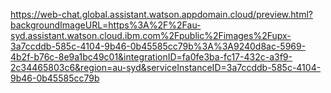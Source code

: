 https://web-chat.global.assistant.watson.appdomain.cloud/preview.html?backgroundImageURL=https%3A%2F%2Fau-syd.assistant.watson.cloud.ibm.com%2Fpublic%2Fimages%2Fupx-3a7ccddb-585c-4104-9b46-0b45585cc79b%3A%3A9240d8ac-5969-4b2f-b76c-8e9a1bc49c01&integrationID=fa0fe3ba-fc17-432c-a3f9-2c34465803c6&region=au-syd&serviceInstanceID=3a7ccddb-585c-4104-9b46-0b45585cc79b
